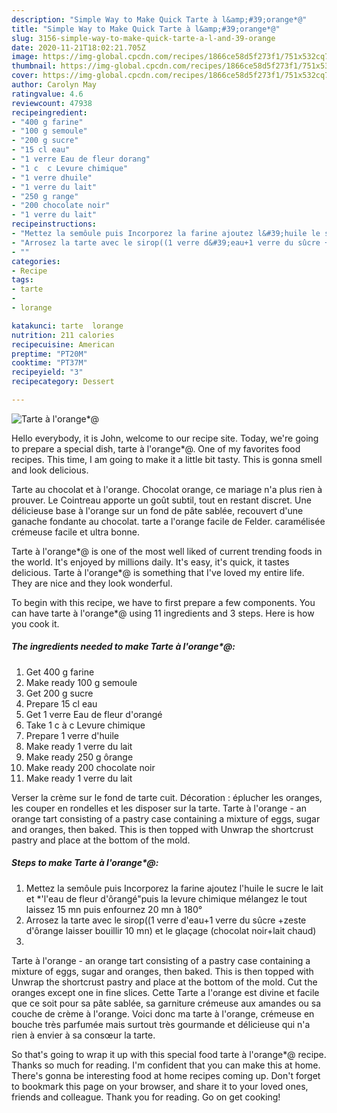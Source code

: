 ```yaml
---
description: "Simple Way to Make Quick Tarte à l&amp;#39;orange*@"
title: "Simple Way to Make Quick Tarte à l&amp;#39;orange*@"
slug: 3156-simple-way-to-make-quick-tarte-a-l-and-39-orange
date: 2020-11-21T18:02:21.705Z
image: https://img-global.cpcdn.com/recipes/1866ce58d5f273f1/751x532cq70/tarte-a-lorange-photo-principale-de-la-recette.jpg
thumbnail: https://img-global.cpcdn.com/recipes/1866ce58d5f273f1/751x532cq70/tarte-a-lorange-photo-principale-de-la-recette.jpg
cover: https://img-global.cpcdn.com/recipes/1866ce58d5f273f1/751x532cq70/tarte-a-lorange-photo-principale-de-la-recette.jpg
author: Carolyn May
ratingvalue: 4.6
reviewcount: 47938
recipeingredient:
- "400 g farine"
- "100 g semoule"
- "200 g sucre"
- "15 cl eau"
- "1 verre Eau de fleur dorang"
- "1 c  c Levure chimique"
- "1 verre dhuile"
- "1 verre du lait"
- "250 g range"
- "200 chocolate noir"
- "1 verre du lait"
recipeinstructions:
- "Mettez la semôule puis Incorporez la farine ajoutez l&#39;huile le sucre le lait et *&#39;l&#39;eau de fleur d&#39;ôrangé&#34;puis la levure chimique mélangez le tout laissez 15 mn puis enfournez 20 mn à 180°"
- "Arrosez la tarte avec le sirop((1 verre d&#39;eau+1 verre du sûcre +zeste d&#39;ôrange laisser bouillir 10 mn) et le glaçage (chocolat noir+lait chaud)"
- ""
categories:
- Recipe
tags:
- tarte
- 
- lorange

katakunci: tarte  lorange 
nutrition: 211 calories
recipecuisine: American
preptime: "PT20M"
cooktime: "PT37M"
recipeyield: "3"
recipecategory: Dessert

---
```



![Tarte à l&#39;orange*@](https://img-global.cpcdn.com/recipes/1866ce58d5f273f1/751x532cq70/tarte-a-lorange-photo-principale-de-la-recette.jpg)

Hello everybody, it is John, welcome to our recipe site. Today, we're going to prepare a special dish, tarte à l&#39;orange*@. One of my favorites food recipes. This time, I am going to make it a little bit tasty. This is gonna smell and look delicious.

Tarte au chocolat et à l&#39;orange. Chocolat orange, ce mariage n&#39;a plus rien à prouver. Le Cointreau apporte un goût subtil, tout en restant discret. Une délicieuse base à l&#39;orange sur un fond de pâte sablée, recouvert d&#39;une ganache fondante au chocolat. tarte a l&#39;orange facile de Felder. caramélisée crémeuse facile et ultra bonne.

Tarte à l&#39;orange*@ is one of the most well liked of current trending foods in the world. It's enjoyed by millions daily. It's easy, it's quick, it tastes delicious. Tarte à l&#39;orange*@ is something that I've loved my entire life. They are nice and they look wonderful.


To begin with this recipe, we have to first prepare a few components. You can have tarte à l&#39;orange*@ using 11 ingredients and 3 steps. Here is how you cook it.

<!--inarticleads1-->

##### The ingredients needed to make Tarte à l&#39;orange*@:

1. Get 400 g farine
1. Make ready 100 g semoule
1. Get 200 g sucre
1. Prepare 15 cl eau
1. Get 1 verre Eau de fleur d&#39;orangé
1. Take 1 c à c Levure chimique
1. Prepare 1 verre d&#39;huile
1. Make ready 1 verre du lait
1. Make ready 250 g ôrange
1. Make ready 200 chocolate noir
1. Make ready 1 verre du lait


Verser la crème sur le fond de tarte cuit. Décoration : éplucher les oranges, les couper en rondelles et les disposer sur la tarte. Tarte à l&#39;orange - an orange tart consisting of a pastry case containing a mixture of eggs, sugar and oranges, then baked. This is then topped with Unwrap the shortcrust pastry and place at the bottom of the mold. 

<!--inarticleads2-->

##### Steps to make Tarte à l&#39;orange*@:

1. Mettez la semôule puis Incorporez la farine ajoutez l&#39;huile le sucre le lait et *&#39;l&#39;eau de fleur d&#39;ôrangé&#34;puis la levure chimique mélangez le tout laissez 15 mn puis enfournez 20 mn à 180°
1. Arrosez la tarte avec le sirop((1 verre d&#39;eau+1 verre du sûcre +zeste d&#39;ôrange laisser bouillir 10 mn) et le glaçage (chocolat noir+lait chaud)
1. 


Tarte à l&#39;orange - an orange tart consisting of a pastry case containing a mixture of eggs, sugar and oranges, then baked. This is then topped with Unwrap the shortcrust pastry and place at the bottom of the mold. Cut the oranges except one in fine slices. Cette Tarte a l&#39;orange est divine et facile que ce soit pour sa pâte sablée, sa garniture crémeuse aux amandes ou sa couche de crème à l&#39;orange. Voici donc ma tarte à l&#39;orange, crémeuse en bouche très parfumée mais surtout très gourmande et délicieuse qui n&#39;a rien à envier à sa consœur la tarte. 

So that's going to wrap it up with this special food tarte à l&#39;orange*@ recipe. Thanks so much for reading. I'm confident that you can make this at home. There's gonna be interesting food at home recipes coming up. Don't forget to bookmark this page on your browser, and share it to your loved ones, friends and colleague. Thank you for reading. Go on get cooking!
